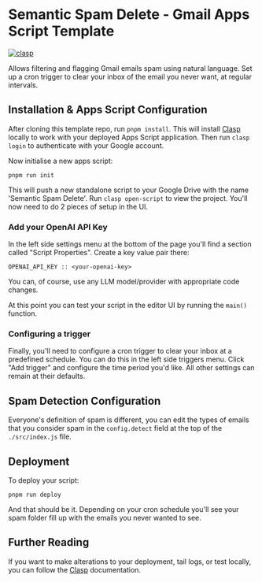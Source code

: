# Semantic Spam Delete - Gmail Apps Script Template
[![clasp](https://img.shields.io/badge/built%20with-clasp-4285f4.svg)](https://github.com/google/clasp)

Allows filtering and flagging Gmail emails spam using natural language. Set up a cron trigger to clear your inbox of the
email you never want, at regular intervals.

## Installation & Apps Script Configuration

After cloning this template repo, run `pnpm install`. This will install [Clasp](https://github.com/google/clasp?tab=readme-ov-file#clasp-run) locally to work with your deployed 
Apps Script application. Then run `clasp login` to authenticate with your Google account.

Now initialise a new apps script:

```
pnpm run init
```

This will push a new standalone script to your Google Drive with the name 'Semantic Spam Delete'. Run `clasp open-script` 
to view the project. You'll now need to do 2 pieces of setup in the UI.

### Add your OpenAI API Key

In the left side settings menu at the bottom of the page you'll find a section called "Script Properties". Create a key
value pair there:

```
OPENAI_API_KEY :: <your-openai-key>
```

You can, of course, use any LLM model/provider with appropriate code changes.

At this point you can test your script in the editor UI by running the `main()` function.

### Configuring a trigger

Finally, you'll need to configure a cron trigger to clear your inbox at a predefined schedule. You can do this in the left
side triggers menu. Click "Add trigger" and configure the time period you'd like. All other settings can remain at their
defaults.

## Spam Detection Configuration

Everyone's definition of spam is different, you can edit the types of emails that you consider spam in the 
`config.detect` field at the top of the `./src/index.js` file.

## Deployment

To deploy your script:

```
pnpm run deploy
```

And that should be it. Depending on your cron schedule you'll see your spam folder fill up with the emails you never
wanted to see.

## Further Reading

If you want to make alterations to your deployment, tail logs, or test locally, you can follow the [Clasp](https://github.com/google/clasp?tab=readme-ov-file#clasp-run) 
documentation.
